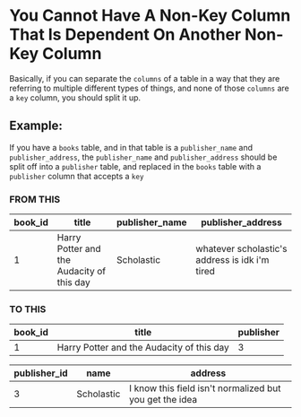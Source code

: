 # You Cannot Have A Non-Key Column That Is Dependent On Another Non-Key Column
Basically, if you can separate the `columns` of a table in a way that they are 
referring to multiple different types of things, and none of those `columns` are
a `key` column, you should split it up.

## Example:
If you have a `books` table, and in that table is a `publisher_name` and `publisher_address`,
the `publisher_name` and `publisher_address` should be split off into a `publisher` table, and replaced
in the `books` table with a `publisher` column that accepts a `key`

### FROM THIS

 book_id | title | publisher_name | publisher_address
 --- | --- | --- | ---
1 | Harry Potter and the Audacity of this day | Scholastic | whatever scholastic's address is idk i'm tired

### TO THIS

book_id | title | publisher
--- | --- | ---
1 | Harry Potter and the Audacity of this day | 3

publisher_id | name | address
 --- | --- | ---
3 | Scholastic | I know this field isn't normalized but you get the idea

